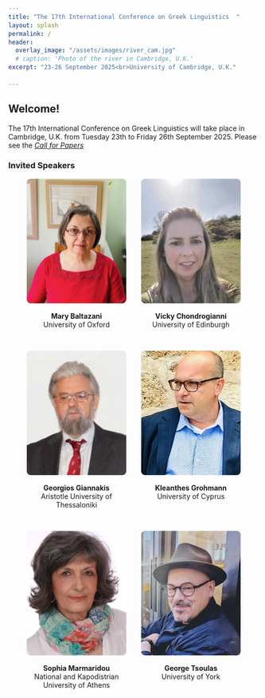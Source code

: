 ```yaml
---
title: "The 17th International Conference on Greek Linguistics  "
layout: splash
permalink: /
header:
  overlay_image: "/assets/images/river_cam.jpg"
  # caption: 'Photo of the river in Cambridge, U.K.'
excerpt: "23-26 September 2025<br>University of Cambridge, U.K."

---
```



## Welcome!

The 17th International Conference on Greek Linguistics will take place in Cambridge, U.K. from Tuesday 23th to Friday 26th September 2025.
Please see the _[Call for Papers](/en_cfp/)_


### Invited Speakers

<div style="max-width: 960px; margin: 0 auto; display: flex; flex-wrap: wrap; justify-content: center; gap: 30px;">

  <div style="width: 200px; text-align: center;">
    <img src="/assets/images/photo_Baltazani.jpeg"
         alt="Mary Baltazani"
         style="width: 200px; height: 250px; object-fit: cover; border-radius: 8px;">
    <p><strong>Mary Baltazani</strong><br>
    University of Oxford<br>
    <a href="/downloads/abstract_Baltazani.pdf"
       target="_blank"
       title="View abstract"
       style="text-decoration: none; color: #d73a49; font-size: 1.2em;">
       <i class="fas fa-file-pdf"></i>
    </a></p>
  </div>

  <div style="width: 200px; text-align: center;">
    <img src="/assets/images/Vicky_2025.jpg"
         alt="Vicky Chondrogianni"
         style="width: 200px; height: 250px; object-fit: cover; border-radius: 8px;">
    <p><strong>Vicky Chondrogianni</strong><br>
    University of Edinburgh<br>
    <a href="/downloads/Chondrogianni_plenary_ICGL 2025.pdf"
       target="_blank"
       title="View abstract"
       style="text-decoration: none; color: #d73a49; font-size: 1.2em;">
       <i class="fas fa-file-pdf"></i>
    </a></p>
  </div>

  <div style="width: 200px; text-align: center;">
    <img src="/assets/images/G. Giannakis.png"
         alt="Georgios Giannakis"
         style="width: 200px; height: 250px; object-fit: cover; border-radius: 8px;">
    <p><strong>Georgios Giannakis</strong><br>
    Aristotle University of Thessaloniki<br>
    <a href="/downloads/Giannakis_ICGL17 Abstract.pdf"
       target="_blank"
       title="View abstract"
       style="text-decoration: none; color: #d73a49; font-size: 1.2em;">
       <i class="fas fa-file-pdf"></i>
    </a></p>
  </div>

  <div style="width: 200px; text-align: center;">
    <img src="/assets/images/KKG_1.jpg"
         alt="Kleanthes Grohmann"
         style="width: 200px; height: 250px; object-fit: cover; border-radius: 8px;">
    <p><strong>Kleanthes Grohmann</strong><br>
    University of Cyprus<br>
    <a href="/downloads/Grohmann_ICGL17-abstract.pdf"
       target="_blank"
       title="View abstract"
       style="text-decoration: none; color: #d73a49; font-size: 1.2em;">
       <i class="fas fa-file-pdf"></i>
    </a></p>
  </div>

  <div style="width: 200px; text-align: center;">
    <img src="/assets/images/Marmaridou_2024_photo.jpg"
         alt="Sophia Marmaridou"
         style="width: 200px; height: 250px; object-fit: cover; border-radius: 8px;">
    <p><strong>Sophia Marmaridou</strong><br>
    National and Kapodistrian University of Athens<br>
    <a href="/downloads/ICGL 17_Abstract_Marmaridou.pdf"
       target="_blank"
       title="View abstract"
       style="text-decoration: none; color: #d73a49; font-size: 1.2em;">
       <i class="fas fa-file-pdf"></i>
    </a></p>
  </div>

  <div style="width: 200px; text-align: center;">
    <img src="/assets/images/Gtsoulas.jpeg"
         alt="George Tsoulas"
         style="width: 200px; height: 250px; object-fit: cover; border-radius: 8px;">
    <p><strong>George Tsoulas</strong><br>
    University of York<br>
    <a href="/downloads/abstract_tsoulas.pdf"
       target="_blank"
       title="View abstract"
       style="text-decoration: none; color: #d73a49; font-size: 1.2em;">
       <i class="fas fa-file-pdf"></i>
    </a></p>
  </div>
